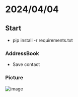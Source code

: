 # 2024/04/04
## Start
- pip install -r requirements.txt
### AddressBook
- Save contact
### Picture
![image](https://github.com/jh226/0404/assets/136438531/675f26fd-1495-481a-a96f-cc06a781e086)
